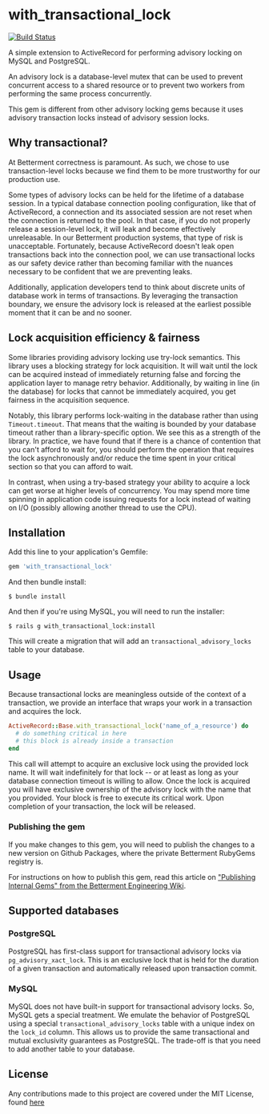 # with_transactional_lock

[![Build Status](https://travis-ci.com/Betterment/with_transactional_lock.svg?token=6b6DErRMUHX47kEoBZ3t&branch=master)](https://travis-ci.com/Betterment/with_transactional_lock)

A simple extension to ActiveRecord for performing advisory locking on
MySQL and PostgreSQL.

An advisory lock is a database-level mutex that can be used to prevent
concurrent access to a shared resource or to prevent two workers from
performing the same process concurrently.

This gem is different from other advisory locking gems because it
uses advisory transaction locks instead of advisory session locks. 

## Why transactional?

At Betterment correctness is paramount. As such, we chose to use
transaction-level locks because we find them to be more trustworthy for
our production use.

Some types of advisory locks can be held for the lifetime of a database
session. In a typical database connection pooling configuration, like
that of ActiveRecord, a connection and its associated session are not
reset when the connection is returned to the pool. In that case, if you
do not properly release a session-level lock, it will leak and become
effectively unreleasable. In our Betterment production systems, that
type of risk is unacceptable. Fortunately, because ActiveRecord
doesn't leak open transactions back into the connection pool, we can
use transactional locks as our safety device rather than becoming
familiar with the nuances necessary to be confident that we are
preventing leaks.

Additionally, application developers tend to think about discrete units
of database work in terms of transactions. By leveraging the transaction
boundary, we ensure the advisory lock is released at the earliest
possible moment that it can be and no sooner. 

## Lock acquisition efficiency & fairness

Some libraries providing advisory locking use try-lock semantics. This
library uses a blocking strategy for lock acquisition. It will wait
until the lock can be acquired instead of immediately returning false
and forcing the application layer to manage retry behavior.
Additionally, by waiting in line (in the database) for locks that cannot
be immediately acquired, you get fairness in the acquisition sequence.

Notably, this library performs lock-waiting in the database rather than
using `Timeout.timeout`. That means that the waiting is bounded by your
database timeout rather than a library-specific option. We see this as a
strength of the library. In practice, we have found that if there is a
chance of contention that you can't afford to wait for, you should
perform the operation that requires the lock asynchronously and/or
reduce the time spent in your critical section so that you can afford to
wait.

In contrast, when using a try-based strategy your ability to acquire a
lock can get worse at higher levels of concurrency. You may spend more
time spinning in application code issuing requests for a lock instead of
waiting on I/O (possibly allowing another thread to use the CPU).

## Installation

Add this line to your application's Gemfile:

``` ruby
gem 'with_transactional_lock'
```

And then bundle install:

```
$ bundle install
```

And then if you're using MySQL, you will need to run the installer:

```
$ rails g with_transactional_lock:install
```

This will create a migration that will add an
`transactional_advisory_locks` table to your database.

## Usage

Because transactional locks are meaningless outside of the context of a
transaction, we provide an interface that wraps your work in a
transaction and acquires the lock.

```ruby
ActiveRecord::Base.with_transactional_lock('name_of_a_resource') do
  # do something critical in here
  # this block is already inside a transaction
end
```

This call will attempt to acquire an exclusive lock using the provided 
lock name. It will wait indefinitely for that lock -- or at least as
long as your database connection timeout is willing to allow. Once the
lock is acquired you will have exclusive ownership of the advisory lock
with the name that you provided. Your block is free to execute its
critical work. Upon completion of your transaction, the lock will be 
released.

### Publishing the gem

If you make changes to this gem, you will need to publish the changes to a new version on Github Packages, where the private Betterment RubyGems registry is. 

For instructions on how to publish this gem, read this article on ["Publishing Internal Gems" from the Betterment Engineering Wiki](https://betterconfluence.atlassian.net/wiki/spaces/BetterEng/pages/2840952833/Publishing+Internal+Gems).

## Supported databases

### PostgreSQL

PostgreSQL has first-class support for transactional advisory locks via
`pg_advisory_xact_lock`. This is an exclusive lock that is held for the
duration of a given transaction and automatically released upon
transaction commit.

### MySQL

MySQL does not have built-in support for transactional advisory locks.
So, MySQL gets a special treatment. We emulate the behavior of PostgreSQL
using a special `transactional_advisory_locks` table with a unique index 
on the `lock_id` column. This allows us to provide the same transactional 
and mutual exclusivity guarantees as PostgreSQL. The trade-off is that 
you need to add another table to your database.

## License

Any contributions made to this project are covered under the MIT License, found [here](LICENSE)
